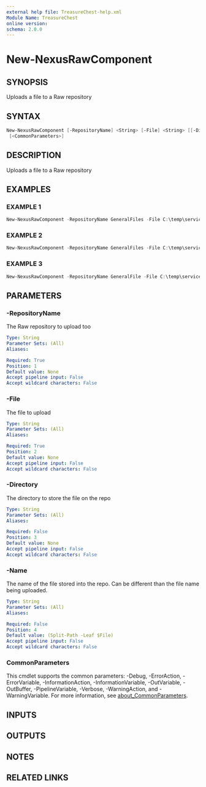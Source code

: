 ```yaml
---
external help file: TreasureChest-help.xml
Module Name: TreasureChest
online version:
schema: 2.0.0
---
```


# New-NexusRawComponent

## SYNOPSIS

Uploads a file to a Raw repository

## SYNTAX

```powershell
New-NexusRawComponent [-RepositoryName] <String> [-File] <String> [[-Directory] <String>] [[-Name] <String>]
 [<CommonParameters>]
```

## DESCRIPTION

Uploads a file to a Raw repository

## EXAMPLES

### EXAMPLE 1

```powershell
New-NexusRawComponent -RepositoryName GeneralFiles -File C:\temp\service.1234.log
```

### EXAMPLE 2

```powershell
New-NexusRawComponent -RepositoryName GeneralFiles -File C:\temp\service.log -Directory logs
```

### EXAMPLE 3

```powershell
New-NexusRawComponent -RepositoryName GeneralFile -File C:\temp\service.log -Directory logs -Name service.99999.log
```

## PARAMETERS

### -RepositoryName

The Raw repository to upload too

```yaml
Type: String
Parameter Sets: (All)
Aliases:

Required: True
Position: 1
Default value: None
Accept pipeline input: False
Accept wildcard characters: False
```

### -File

The file to upload

```yaml
Type: String
Parameter Sets: (All)
Aliases:

Required: True
Position: 2
Default value: None
Accept pipeline input: False
Accept wildcard characters: False
```

### -Directory

The directory to store the file on the repo

```yaml
Type: String
Parameter Sets: (All)
Aliases:

Required: False
Position: 3
Default value: None
Accept pipeline input: False
Accept wildcard characters: False
```

### -Name

The name of the file stored into the repo.
Can be different than the file name being uploaded.

```yaml
Type: String
Parameter Sets: (All)
Aliases:

Required: False
Position: 4
Default value: (Split-Path -Leaf $File)
Accept pipeline input: False
Accept wildcard characters: False
```

### CommonParameters

This cmdlet supports the common parameters: -Debug, -ErrorAction, -ErrorVariable, -InformationAction, -InformationVariable, -OutVariable, -OutBuffer, -PipelineVariable, -Verbose, -WarningAction, and -WarningVariable. For more information, see [about_CommonParameters](http://go.microsoft.com/fwlink/?LinkID=113216).

## INPUTS

## OUTPUTS

## NOTES

## RELATED LINKS
